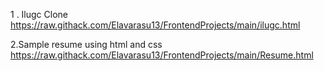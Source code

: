 1 . Ilugc Clone
        https://raw.githack.com/Elavarasu13/FrontendProjects/main/ilugc.html


2.Sample resume using html and css
       https://raw.githack.com/Elavarasu13/FrontendProjects/main/Resume.html
